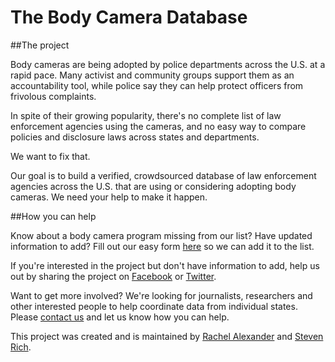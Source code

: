 # The Body Camera Database

##The project

Body cameras are being adopted by police departments across the U.S. at a rapid pace. Many activist and community groups support them as an accountability tool, while police say they can help protect officers from frivolous complaints.

In spite of their growing popularity, there's no complete list of law enforcement agencies using the cameras, and no easy way to compare policies and disclosure laws across states and departments.

We want to fix that.

Our goal is to build a verified, crowdsourced database of law enforcement agencies across the U.S. that are using or considering adopting body cameras. We need your help to make it happen.

##How you can help

Know about a body camera program missing from our list? Have updated information to add? Fill out our easy form [here](https://docs.google.com/forms/d/1ueQh9TvYsaNlumyrgYJ3iGzQQCuCyKWavhh4a2QC9nM/viewform) so we can add it to the list.

If you're interested in the project but don't have information to add, help us out by sharing the project on [Facebook](https://www.facebook.com/sharer/sharer.php?u=Check%20out%20the%20Body%20Camera%20Database.%20http%3A//bodycams.github.io/) or [Twitter](https://twitter.com/home?status=Check%20out%20the%20Body%20Camera%20Database.%20http%3A//bodycams.github.io/).

Want to get more involved? We're looking for journalists, researchers and other interested people to help coordinate data from individual states. Please [contact us](https://docs.google.com/forms/d/12Po4_AUOzvIoPlrczAQv1dOHXMNbQ5Er5SMccnj0nIk/viewform) and let us know how you can help.

This project was created and is maintained by [Rachel Alexander](https://twitter.com/rachelwalexande) and [Steven Rich](https://twitter.com/dataeditor).

